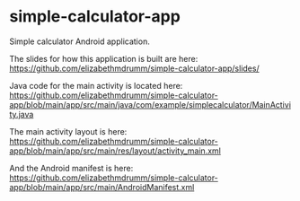 # simple-calculator-app
Simple calculator Android application.  

The slides for how this application is built are here:  
https://github.com/elizabethmdrumm/simple-calculator-app/slides/

Java code for the main activity is located here:  
https://github.com/elizabethmdrumm/simple-calculator-app/blob/main/app/src/main/java/com/example/simplecalculator/MainActivity.java  

The main activity layout is here:  
https://github.com/elizabethmdrumm/simple-calculator-app/blob/main/app/src/main/res/layout/activity_main.xml  

And the Android manifest is here:  
https://github.com/elizabethmdrumm/simple-calculator-app/blob/main/app/src/main/AndroidManifest.xml  
  